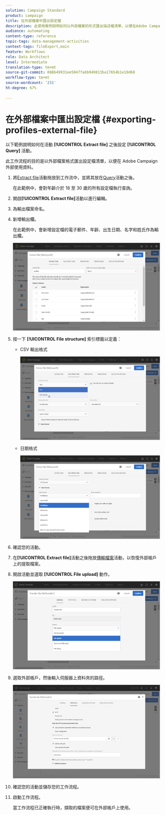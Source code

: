 ```yaml
---
solution: Campaign Standard
product: campaign
title: 在外部檔案中匯出設定檔
description: 此使用案例說明如何以外部檔案的形式匯出描述檔清單，以便在Adobe Campaign以外使用資料。
audience: automating
content-type: reference
topic-tags: data-management-activities
context-tags: fileExport,main
feature: Workflows
role: Data Architect
level: Intermediate
translation-type: tm+mt
source-git-commit: 088b49931ee5047fa6b949813ba17654b1e10d60
workflow-type: tm+mt
source-wordcount: '231'
ht-degree: 67%

---
```



# 在外部檔案中匯出設定檔 {#exporting-profiles-external-file}

以下範例說明如何在活動 **[!UICONTROL Extract file]** 之後設定 **[!UICONTROL Query]** 活動。

此工作流程的目的是以外部檔案格式匯出設定檔清單，以便在 Adobe Campaign 外部使用資料。

1. 將[Extract file](../../automating/using/extract-file.md)活動拖放到工作流中，並將其放在[Query](../../automating/using/query.md)活動之後。

   在此範例中，會對年齡介於 18 至 30 歲的所有設定檔執行查詢。

1. 開啟&#x200B;**[!UICONTROL Extract file]**&#x200B;活動以進行編輯。
1. 為輸出檔案命名。
1. 新增輸出欄。

   在此範例中，會新增設定檔的電子郵件、年齡、出生日期、名字和姓氏作為輸出欄。

   ![](assets/wkf_data_export6.png)

1. 按一下 **[!UICONTROL File structure]** 索引標籤以定義：

   * CSV 輸出格式

      ![](assets/wkf_data_export7.png)

   * 日期格式

      ![](assets/wkf_data_export9.png)

1. 確認您的活動。
1. 在&#x200B;**[!UICONTROL Extract file]**&#x200B;活動之後拖放[傳輸檔案](../../automating/using/transfer-file.md)活動，以恢復外部帳戶上的提取檔案。
1. 開啟活動並選取 **[!UICONTROL File upload]** 動作。

   ![](assets/wkf_data_export11.png)

1. 選取外部帳戶，然後輸入伺服器上資料夾的路徑。

   ![](assets/wkf_data_export12.png)

1. 確認您的活動並儲存您的工作流程。
1. 啟動工作流程。

   當工作流程已正確執行時，擷取的檔案便可在外部帳戶上使用。
